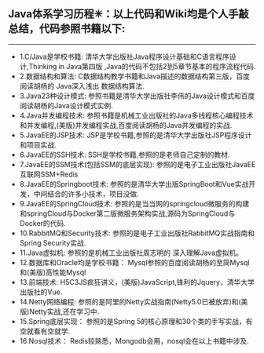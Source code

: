 ## Java体系学习历程✳：以上代码和Wiki均是个人手敲总结，代码参照书籍以下:
---------------------------------------------------------
* 1.C/Java是学校书籍:       清华大学出版社Java程序设计基础和C语言程序设计,Thinking in Java第四版 ,Java的代码不包括2到5章节基本的程序流程代码.
* 2.数据结构和算法:          C数据结构教学书籍和Java描述的数据结构第三版，百度阅读胡杨的 Java深入浅出 数据结构算法.
* 3.Java23种设计模式:       参照书籍是清华大学出版社李伟的Java设计模式和百度阅读胡杨的Java设计模式实例.
* 4.Java并发编程技术:       参照书籍是机械工业出版社的Java多线程核心编程技术和并发编程,(美版)并发编程实战,百度阅读胡杨的Java并发编程的实战.
* 5.JavaEE的JSP技术:        JSP是学校书籍,参照的是清华大学出版社JSP程序设计和项目实战.
* 6.JavaEE的SSH技术:        SSH是学校书籍,参照的是老师自己定制的教材.
* 7.JavaEE的SSM技术(包括SSM的底层实现):        参照的是电子工业出版社JavaEE互联网SSM+Redis
* 8.JavaEE的Springboot技术:  参照的是清华大学出版SpringBoot和Vue实战开发，中间结合的许多小技术，项目没做.
* 9.JavaEE的SpringCloud技术: 参照的是当当网的springcloud微服务的构建和springCloud与Docker第二版微服务架构实战,源码为SpringCloud与Docker的代码.
* 10.RabbitMQ和Security技术: 参照的是电子工业出版社RabbitMQ实战指南和Spring Security实战.
* 11.Java虚拟机:            参照的是机械工业出版社周志明的 深入理解Java虚拟机。
* 12.数据库和Oracle均是学校书籍：  Mysql参照的百度阅读胡杨的至简Mysql和(美版)高性能Mysql
* 13.前端技术:       H5C3JS疯狂讲义，(美版)JavaScript,锋利的Jquery，清华大学出版社的Vue.
* 14.Netty网络编程:    参照的是阿里的Netty实战指南(Netty5.0已被放弃)和(美版)Netty实战,还在学习中.
* 15.Spring底层实现：   参照的是Spring 5的核心原理和30个类的手写实战，有空就看有空就学.
* 16.Nosql技术：         Redis较熟悉，Mongodb会用，nosql会在以上书籍中涉及.

